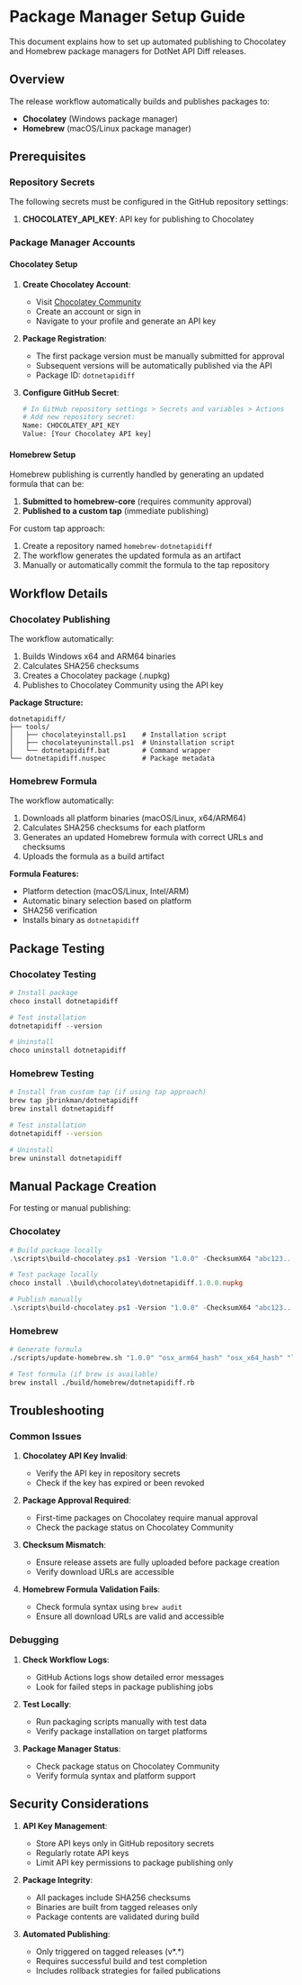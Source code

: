 # Package Manager Setup Guide

This document explains how to set up automated publishing to Chocolatey and Homebrew package managers for DotNet API Diff releases.

## Overview

The release workflow automatically builds and publishes packages to:

- **Chocolatey** (Windows package manager)
- **Homebrew** (macOS/Linux package manager)

## Prerequisites

### Repository Secrets

The following secrets must be configured in the GitHub repository settings:

1. **CHOCOLATEY_API_KEY**: API key for publishing to Chocolatey

### Package Manager Accounts

#### Chocolatey Setup

1. **Create Chocolatey Account**:
   - Visit [Chocolatey Community](https://community.chocolatey.org/)
   - Create an account or sign in
   - Navigate to your profile and generate an API key

2. **Package Registration**:
   - The first package version must be manually submitted for approval
   - Subsequent versions will be automatically published via the API
   - Package ID: `dotnetapidiff`

3. **Configure GitHub Secret**:

   ```bash
   # In GitHub repository settings > Secrets and variables > Actions
   # Add new repository secret:
   Name: CHOCOLATEY_API_KEY
   Value: [Your Chocolatey API key]
   ```

#### Homebrew Setup

Homebrew publishing is currently handled by generating an updated formula that can be:

1. **Submitted to homebrew-core** (requires community approval)
2. **Published to a custom tap** (immediate publishing)

For custom tap approach:

1. Create a repository named `homebrew-dotnetapidiff`
2. The workflow generates the updated formula as an artifact
3. Manually or automatically commit the formula to the tap repository

## Workflow Details

### Chocolatey Publishing

The workflow automatically:

1. Builds Windows x64 and ARM64 binaries
2. Calculates SHA256 checksums
3. Creates a Chocolatey package (.nupkg)
4. Publishes to Chocolatey Community using the API key

**Package Structure:**

```text
dotnetapidiff/
├── tools/
│   ├── chocolateyinstall.ps1    # Installation script
│   ├── chocolateyuninstall.ps1  # Uninstallation script
│   └── dotnetapidiff.bat        # Command wrapper
└── dotnetapidiff.nuspec         # Package metadata
```

### Homebrew Formula

The workflow automatically:

1. Downloads all platform binaries (macOS/Linux, x64/ARM64)
2. Calculates SHA256 checksums for each platform
3. Generates an updated Homebrew formula with correct URLs and checksums
4. Uploads the formula as a build artifact

**Formula Features:**

- Platform detection (macOS/Linux, Intel/ARM)
- Automatic binary selection based on platform
- SHA256 verification
- Installs binary as `dotnetapidiff`

## Package Testing

### Chocolatey Testing

```powershell
# Install package
choco install dotnetapidiff

# Test installation
dotnetapidiff --version

# Uninstall
choco uninstall dotnetapidiff
```

### Homebrew Testing

```bash
# Install from custom tap (if using tap approach)
brew tap jbrinkman/dotnetapidiff
brew install dotnetapidiff

# Test installation
dotnetapidiff --version

# Uninstall
brew uninstall dotnetapidiff
```

## Manual Package Creation

For testing or manual publishing:

### Chocolatey

```powershell
# Build package locally
.\scripts\build-chocolatey.ps1 -Version "1.0.0" -ChecksumX64 "abc123..." -ChecksumArm64 "def456..."

# Test package locally
choco install .\build\chocolatey\dotnetapidiff.1.0.0.nupkg

# Publish manually
.\scripts\build-chocolatey.ps1 -Version "1.0.0" -ChecksumX64 "abc123..." -ChecksumArm64 "def456..." -ApiKey "your-api-key" -Publish
```

### Homebrew

```bash
# Generate formula
./scripts/update-homebrew.sh "1.0.0" "osx_arm64_hash" "osx_x64_hash" "linux_arm64_hash" "linux_x64_hash"

# Test formula (if brew is available)
brew install ./build/homebrew/dotnetapidiff.rb
```

## Troubleshooting

### Common Issues

1. **Chocolatey API Key Invalid**:
   - Verify the API key in repository secrets
   - Check if the key has expired or been revoked

2. **Package Approval Required**:
   - First-time packages on Chocolatey require manual approval
   - Check the package status on Chocolatey Community

3. **Checksum Mismatch**:
   - Ensure release assets are fully uploaded before package creation
   - Verify download URLs are accessible

4. **Homebrew Formula Validation Fails**:
   - Check formula syntax using `brew audit`
   - Ensure all download URLs are valid and accessible

### Debugging

1. **Check Workflow Logs**:
   - GitHub Actions logs show detailed error messages
   - Look for failed steps in package publishing jobs

2. **Test Locally**:
   - Run packaging scripts manually with test data
   - Verify package installation on target platforms

3. **Package Manager Status**:
   - Check package status on Chocolatey Community
   - Verify formula syntax and platform support

## Security Considerations

1. **API Key Management**:
   - Store API keys only in GitHub repository secrets
   - Regularly rotate API keys
   - Limit API key permissions to package publishing only

2. **Package Integrity**:
   - All packages include SHA256 checksums
   - Binaries are built from tagged releases only
   - Package contents are validated during build

3. **Automated Publishing**:
   - Only triggered on tagged releases (v*.*)
   - Requires successful build and test completion
   - Includes rollback strategies for failed publications
